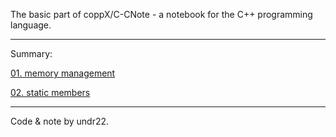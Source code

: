 The basic part of coppX/C-CNote - a notebook for the C++ programming language.

---

Summary:

[01. memory management](./01_memory_management.md)

[02. static members](./02_static_members.md)

---

Code & note by undr22.
